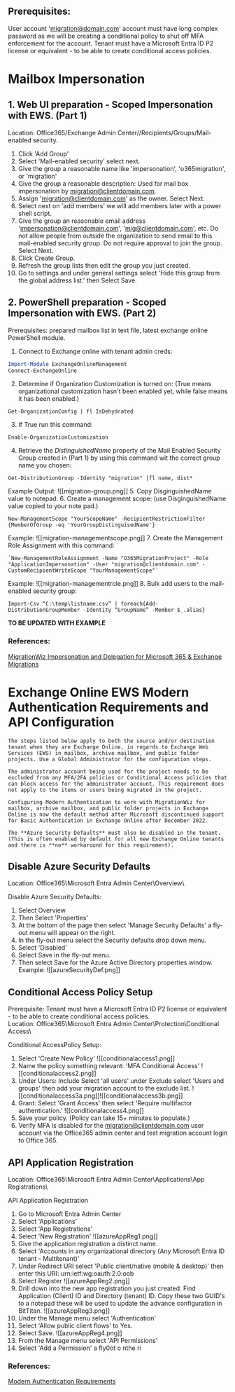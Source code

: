 ## Prerequisites:
User account 'migration@domain.com' account must have long complex password as we will be creating a conditional policy to shut off MFA enforcement for the account.
Tenant must have a Microsoft Entra ID P2 license or equivalent - to be able to create conditional access policies.  


# Mailbox Impersonation
## 1. Web UI preparation - Scoped Impersonation with EWS. (Part 1)
Location: Office365/Exchange Admin Center//Recipients/Groups/Mail-enabled security.

1. Click 'Add Group'
2. Select 'Mail-enabled security' select next.
3. Give the group a reasonable name like 'impersonation', 'o365migration', or 'migration'
4. Give the group a reasonable description: Used for mail box impersonation by migration@clientdomain.com.
5. Assign 'migration@clientdomain.com' as the owner. Select Next.
6. Select next on 'add members' we will add members later with a power shell script.
7. Give the group an reasonable email address 'impersonation@clientdomain.com', 'mig@clientdomain.com', etc. Do not allow people from outside the organization to  send email to this mail-enabled security group. Do not require approval to join the group. Select Next.
8. Click Create Group.
9. Refresh the group lists then edit the group you just created.
10. Go to settings and under general settings select 'Hide this group from the global address list.' then Select Save.

## 2. PowerShell preparation - Scoped Impersonation with EWS. (Part 2)
Prerequisites: prepared mailbox list in text file, latest exchange online PowerShell module.

1. Connect to Exchange online with tenant admin creds:
```Powershell
Import-Module ExchangeOnlineManagement
Connect-ExchangeOnline
```
2. Determine if Organization Customization is turned on: (True means organizational customization hasn't been enabled yet, while false means it has been enabled.)
```
Get-OrganizationConfig | fl IsDehydrated  
```
3. If True run this command:
```
Enable-OrganizationCustomization
```
4. Retrieve the *DistinguishedName* property of the Mail Enabled Security Group created in (Part 1) by using this command wit the correct group name you chosen:
```
Get-DistributionGroup -Identity "migration" |fl name, dist*
```
Example Output:
![[migration-group.png]]
5. Copy DisginguishedName value to notepad. 
6. Create a management scope: (use DisginguishedName value copied to your note pad.)
```
New-ManagementScope "YourScopeName" -RecipientRestrictionFilter {MemberOfGroup -eq 'YourGroupDistinguisedName'}
```
Example:
![[migration-managementscope.png]]
7. Create the Management Role Assignment with this command: 
```
`New-ManagementRoleAssignment -Name "O365MigrationProject" -Role "ApplicationImpersonation" -User "migration@clientdomain.com" -CustomRecipientWriteScope "YourManagementScope"`
```
Example:
![[migration-managementrole.png]]
8. Bulk add users to the mail-enabled security group:
```
Import-Csv “C:\temp\listname.csv” | foreach{Add-DistributionGroupMember -Identity “GroupName” -Member $_.alias}
```

**TO BE UPDATED WITH EXAMPLE**

### References:
[MigrationWiz Impersonation and Delegation for Microsoft 365 & Exchange Migrations](https://help.bittitan.com/hc/en-us/articles/115015661147-MigrationWiz-Impersonation-and-Delegation-for-Microsoft-365-Exchange-Migrations#create-a-management-scope-0-1)

# Exchange Online EWS Modern Authentication Requirements and API Configuration
	The steps listed below apply to both the source and/or destination tenant when they are Exchange Online, in regards to Exchange Web Services (EWS) in mailbox, archive mailbox, and public folder projects. Use a Global Administrator for the configuration steps.
	
	The administrator account being used for the project needs to be excluded from any MFA/2FA policies or Conditional Access policies that can block access for the administrator account. This requirement does not apply to the items or users being migrated in the project.
	
	Configuring Modern Authentication to work with MigrationWiz for mailbox, archive mailbox, and public folder projects in Exchange Online is now the default method after Microsoft discontinued support for Basic Authentication in Exchange Online after December 2022.

	The **Azure Security Defaults** must also be disabled in the tenant. (This is often enabled by default for all new Exchange Online tenants and there is **no** workaround for this requirement).

## Disable Azure Security Defaults
Location: Office365\Microsoft Entra Admin Center\Overview\

Disable Azure Security Defaults:
1. Select Overview
2. Then Select 'Properties'
3. At the bottom of the page then select 'Manage Security Defaults' a fly-out menu will appear on the right.
4. In the fly-out menu select the Security defaults drop down menu.
5. Select 'Disabled'
6. Select Save in the fly-out menu.
7. Then select Save for the Azure Active Directory properties window.
Example:
![[azureSecurityDef.png]]


## Conditional Access Policy Setup
Prerequisite: Tenant must have a Microsoft Entra ID P2 license or equivalent - to be able to create conditional access policies.  
Location: Office365\Microsoft Entra Admin Center\Protection\Conditional Access\

Conditional AccessPolicy Setup:
1. Select 'Create New Policy'
![[conditionalaccess1.png]]
2. Name the policy something relevant: 'MFA Conditional Access'
![[conditionalaccess2.png]]
3. Under Users: Include Select 'all users' under Exclude select 'Users and groups' then add your migration account to the exclude list.
![[conditionalaccess3a.png]]![[conditionalaccess3b.png]]
5. Grant: Select 'Grant Access' then select 'Require multifactor authentication.'
![[conditionalaccess4.png]]
7. Save your policy. (Policy can take 15+ minutes to populate.)
8. Verify MFA is disabled for the migration@clientdomain.com user account via the Office365 admin center and test migration account login to Office 365. 


## API Application Registration
Location: Office365\Microsoft Entra Admin Center\Applications\App Registrations\

API Application Registration
1. Go to Microsoft Entra Admin Center
2. Select 'Applications'
3. Select 'App Registrations'
4. Select 'New Registration'
![[azureAppReg1.png]]
5. Give the application registration a distinct name.
6. Select 'Accounts in any organizational directory (Any Microsoft Entra ID tenant - Multitenant)'
7. Under Redirect URI select 'Public client/native (mobile & desktop)' then enter this URI: urn:ietf:wg:oauth:2.0:oob
8. Select Register
![[azureAppReg2.png]]
9. Drill down into the new app registration you just created. Find Application (Client) ID and Directory (tenant) ID. Copy these two GUID's to a notepad these will be used to update the advance configuration in BitTitan.
![[azureAppReg3.png]]
10. Under the Manage menu select 'Authentication'
11. Select 'Allow public client flows' to Yes.
12. Select Save.
![[azureAppReg4.png]]
13. From the Manage menu select 'API Permissions'
14. Select 'Add a Permission' a fly0ot o nthe ri



### References:
[Modern Authentication Requirements](https://help.bittitan.com/hc/en-us/articles/360049370794-G-Suite-Gmail-API-to-Exchange-Online-Microsoft-365-Migration-Guide#h_01HAMWZ83J32EESZB1YMYCP07E)